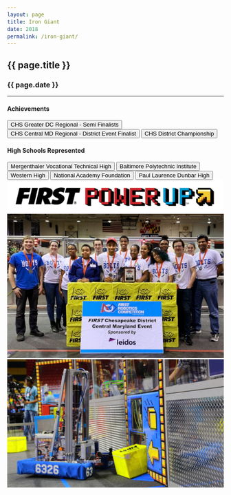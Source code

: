 ```yaml
---
layout: page
title: Iron Giant
date: 2018
permalink: /iron-giant/
---
```


<div class="container" markdown="1">
<section class="card bg-light page-card p-4" markdown="1">

<h1 class="mx-auto pb-2">{{ page.title }}</h1>
<h3 class="mx-auto">{{ page.date }}</h3>
<hr>

<h4 class="p-0">Achievements</h4>
<button type="button" class="page-button m-1 btn btn-primary">CHS Greater DC Regional - Semi Finalists</button>
<button type="button" class="page-button m-1 btn btn-primary">CHS Central MD Regional - District Event Finalist</button>
<button type="button" class="page-button m-1 btn btn-primary">CHS District Championship</button>

<h4 class="mt-2 p-0">High Schools Represented</h4>
<button type="button" class="page-outline-button m-1 btn btn-outline-primary">Mergenthaler Vocational Technical High</button>
<button type="button" class="page-outline-button m-1 btn btn-outline-primary">Baltimore Polytechnic Institute</button>
<button type="button" class="page-outline-button m-1 btn btn-outline-primary">Western High</button>
<button type="button" class="page-outline-button m-1 btn btn-outline-primary">National Academy Foundation</button>
<button type="button" class="page-outline-button m-1 btn btn-outline-primary">Paul Laurence Dunbar High</button>

<div class="p-0">
<img src="/assets/img/robots/iron-giant-1.jpg" class="d-flex img-fluid mx-auto my-2 rounded" />
<img src="/assets/img/robots/iron-giant-3.jpg" class="d-flex img-fluid mx-auto my-2 rounded" />
<img src="/assets/img/robots/iron-giant-2.jpg" class="d-flex img-fluid mx-auto mt-2 rounded" />
</div>

</section>
</div>